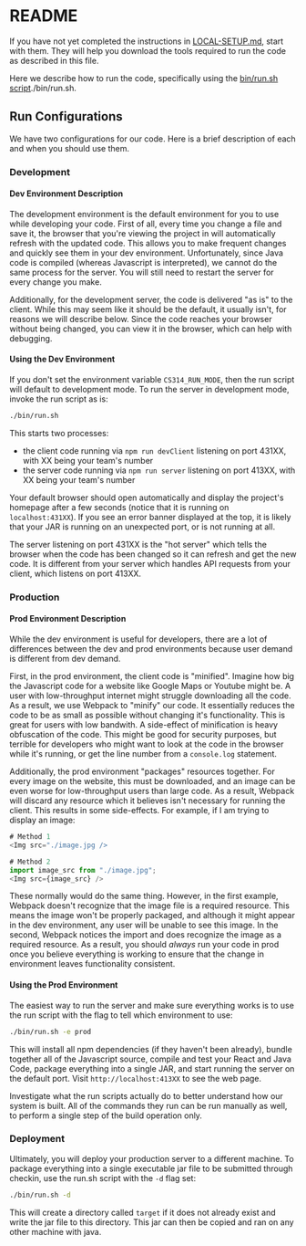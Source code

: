# README

If you have not yet completed the instructions in [LOCAL-SETUP.md](./LOCAL-SETUP.md), start with them. They will help you download the tools required
to run the code as described in this file.

Here we describe how to run the code, specifically using the [bin/run.sh script]()./bin/run.sh.

## Run Configurations

We have two configurations for our code. Here is a brief description of each and when you should use them.

### Development

#### Dev Environment Description

The development environment is the default environment for you to use while
developing your code. First of all, every time you change a file and save it,
the browser that you're viewing the project in will automatically refresh with
the updated code. This allows you to make frequent changes and quickly see them
in your dev environment. Unfortunately, since Java code is compiled (whereas Javascript
is interpreted), we cannot do the same process for the server. You will still need
to restart the server for every change you make.

Additionally, for the development server, the code is delivered "as is" to the client. While
this may seem like it should be the default, it usually isn't, for reasons we will describe below.
Since the code reaches your browser without being changed, you can view it in the browser, which
can help with debugging.

#### Using the Dev Environment

If you don't set the environment variable `CS314_RUN_MODE`, then the run script will default to development mode. To run the 
server in development mode, invoke the run script as is:

```bash
./bin/run.sh
```

This starts two processes:
* the client code running via `npm run devClient` listening on port 431XX, with XX being your team's number
* the server code running via `npm run server` listening on port 413XX, with XX being your team's number 

Your default browser should open automatically and display the project's
homepage after a few seconds (notice that it is running on `localhost:431XX`).
If you see an error banner displayed at the top, it is likely that your JAR is
running on an unexpected port, or is not running at all.

The server listening on port 431XX is the "hot server" which tells the browser
when the code has been changed so it can refresh and get the new code. It
is different from your server which handles API requests from your client,
which listens on port 413XX.

### Production

#### Prod Environment Description

While the dev environment is useful for developers, there are a lot of differences between
the dev and prod environments because user demand is different from dev demand.

First, in the prod environment, the client code is "minified". Imagine how big the Javascript
code for a website like Google Maps or Youtube might be. A user with low-throughput internet
might struggle downloading all the code. As a result, we use Webpack to "minify" our code. It
essentially reduces the code to be as small as possible without changing it's functionality.
This is great for users with low bandwith. A side-effect of minification is heavy obfuscation
of the code. This might be good for security purposes, but terrible for developers who might
want to look at the code in the browser while it's running, or get the line number from a
`console.log` statement.

Additionally, the prod environment "packages" resources together. For every image on the
website, this must be downloaded, and an image can be even worse for low-throughput users
than large code. As a result, Webpack will discard any resource which it believes isn't
necessary for running the client. This results in some side-effects. For example, if I am
trying to display an image:

```js
# Method 1
<Img src="./image.jpg />

# Method 2
import image_src from "./image.jpg";
<Img src={image_src} />
```

These normally would do the same thing. However, in the first example, Webpack doesn't
recognize that the image file is a required resource. This means the image won't be
properly packaged, and although it might appear in the dev environment, any user will
be unable to see this image. In the second, Webpack notices the import and does recognize 
the image as a required resource. As a result, you should *always* run your code in prod
once you believe everything is working to ensure that the change in environment leaves
functionality consistent.

#### Using the Prod Environment

The easiest way to run the server and make sure everything works is to use the
run script with the flag to tell which environment to use:

```bash
./bin/run.sh -e prod
```

This will install all npm dependencies (if they haven't been already), bundle
together all of the Javascript source, compile and test your React and Java Code, package
everything into a single JAR, and start running the server on the default port. Visit `http://localhost:413XX` 
to see the web page.

Investigate what the run scripts actually do to better understand how our system
is built. All of the commands they run can be run manually as well, to perform a
single step of the build operation only.

### Deployment

Ultimately, you will deploy your production server to a different machine. To
package everything into a single executable jar file to be submitted through
checkin, use the run.sh script with the `-d` flag set:

```bash
./bin/run.sh -d
```

This will create a directory called `target` if it does not already exist and
write the jar file to this directory. This jar can then be copied and ran on 
any other machine with java.
